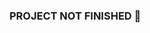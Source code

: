 ### PROJECT NOT FINISHED 👋

<!--
**DINFBoard/DInfBoard** is project made for our Software Engeneering course.
It isn't complete and the source code could not work on any platform; testing has been done poorly.
-->
